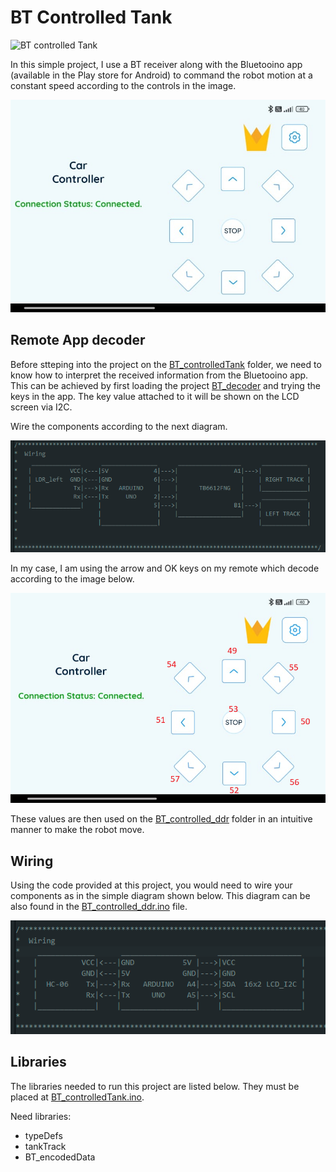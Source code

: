 # BT Controlled Tank
![BT controlled Tank](./images/BT_controlled.gif)

In this simple project, I use a BT receiver along with the Bluetooino app (available in the Play store for Android) to command the robot motion at a constant speed according to the controls in the image.

![App controls](./images/appControls.jpeg)

## Remote App decoder

Before stteping into the project on the [BT_controlledTank](./BT_controlledTank/) folder, we need to know how to interpret the received information from the Bluetooino app. This can be achieved by first loading the project [BT_decoder](./BT_decoder/) and trying the keys in the app. The key value attached to it will be shown on the LCD screen via I2C.

Wire the components according to the next diagram.

![BT decoder wiring](./images/BT_controller_wiring.png)

In my case, I am using the arrow and OK keys on my remote which decode according to the image below.

![Used keys decoding](./images/appControlsDecoded.png)

These values are then used on the [BT_controlled_ddr](./BT_controlled_ddr/) folder in an intuitive manner to make the robot move.

## Wiring

Using the code provided at this project, you would need to wire your components as in the simple diagram shown below. This diagram can be also found in the [BT_controlled_ddr.ino](./BT_controlledTank/BT_controlledTank.ino) file.

![IR controlled ddr wiring](./images/BT_decoder_wiring.png)

## Libraries

The libraries needed to run this project are listed below. They must be placed at [BT_controlledTank.ino](./BT_controlledTank/BT_controlledTank.ino).

Need libraries:
- typeDefs
- tankTrack
- BT_encodedData
